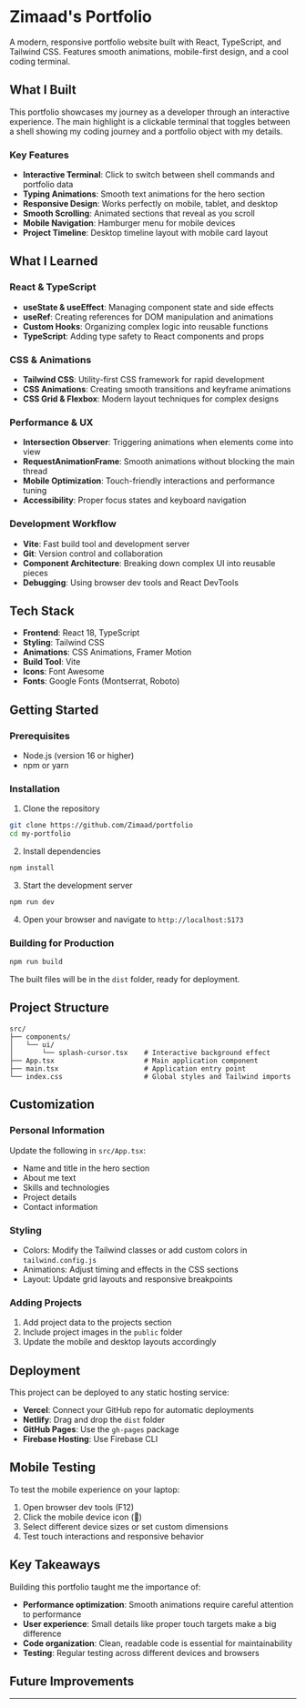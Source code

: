 # Zimaad's Portfolio

A modern, responsive portfolio website built with React, TypeScript, and Tailwind CSS. Features smooth animations, mobile-first design, and a cool coding terminal.

## What I Built

This portfolio showcases my journey as a developer through an interactive experience. The main highlight is a clickable terminal that toggles between a shell showing my coding journey and a portfolio object with my details.

### Key Features
- **Interactive Terminal**: Click to switch between shell commands and portfolio data
- **Typing Animations**: Smooth text animations for the hero section
- **Responsive Design**: Works perfectly on mobile, tablet, and desktop
- **Smooth Scrolling**: Animated sections that reveal as you scroll
- **Mobile Navigation**: Hamburger menu for mobile devices
- **Project Timeline**: Desktop timeline layout with mobile card layout

## What I Learned

### React & TypeScript
- **useState & useEffect**: Managing component state and side effects
- **useRef**: Creating references for DOM manipulation and animations
- **Custom Hooks**: Organizing complex logic into reusable functions
- **TypeScript**: Adding type safety to React components and props

### CSS & Animations
- **Tailwind CSS**: Utility-first CSS framework for rapid development
- **CSS Animations**: Creating smooth transitions and keyframe animations
- **CSS Grid & Flexbox**: Modern layout techniques for complex designs

### Performance & UX
- **Intersection Observer**: Triggering animations when elements come into view
- **RequestAnimationFrame**: Smooth animations without blocking the main thread
- **Mobile Optimization**: Touch-friendly interactions and performance tuning
- **Accessibility**: Proper focus states and keyboard navigation

### Development Workflow
- **Vite**: Fast build tool and development server
- **Git**: Version control and collaboration
- **Component Architecture**: Breaking down complex UI into reusable pieces
- **Debugging**: Using browser dev tools and React DevTools

## Tech Stack

- **Frontend**: React 18, TypeScript
- **Styling**: Tailwind CSS
- **Animations**: CSS Animations, Framer Motion
- **Build Tool**: Vite
- **Icons**: Font Awesome
- **Fonts**: Google Fonts (Montserrat, Roboto)

## Getting Started

### Prerequisites
- Node.js (version 16 or higher)
- npm or yarn

### Installation

1. Clone the repository
```bash
git clone https://github.com/Zimaad/portfolio
cd my-portfolio
```

2. Install dependencies
```bash
npm install
```

3. Start the development server
```bash
npm run dev
```

4. Open your browser and navigate to `http://localhost:5173`

### Building for Production

```bash
npm run build
```

The built files will be in the `dist` folder, ready for deployment.

## Project Structure

```
src/
├── components/
│   └── ui/
│       └── splash-cursor.tsx    # Interactive background effect
├── App.tsx                      # Main application component
├── main.tsx                     # Application entry point
└── index.css                    # Global styles and Tailwind imports
```

## Customization

### Personal Information
Update the following in `src/App.tsx`:
- Name and title in the hero section
- About me text
- Skills and technologies
- Project details
- Contact information

### Styling
- Colors: Modify the Tailwind classes or add custom colors in `tailwind.config.js`
- Animations: Adjust timing and effects in the CSS sections
- Layout: Update grid layouts and responsive breakpoints

### Adding Projects
1. Add project data to the projects section
2. Include project images in the `public` folder
3. Update the mobile and desktop layouts accordingly

## Deployment

This project can be deployed to any static hosting service:

- **Vercel**: Connect your GitHub repo for automatic deployments
- **Netlify**: Drag and drop the `dist` folder
- **GitHub Pages**: Use the `gh-pages` package
- **Firebase Hosting**: Use Firebase CLI

## Mobile Testing

To test the mobile experience on your laptop:
1. Open browser dev tools (F12)
2. Click the mobile device icon (📱)
3. Select different device sizes or set custom dimensions
4. Test touch interactions and responsive behavior

## Key Takeaways

Building this portfolio taught me the importance of:

- **Performance optimization**: Smooth animations require careful attention to performance
- **User experience**: Small details like proper touch targets make a big difference
- **Code organization**: Clean, readable code is essential for maintainability
- **Testing**: Regular testing across different devices and browsers

## Future Improvements

---

